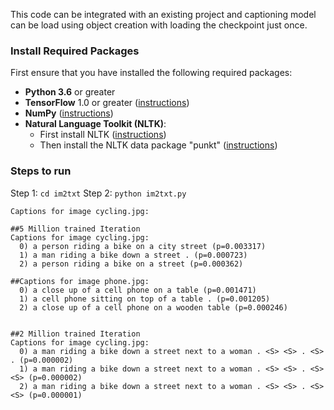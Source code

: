 This code can be integrated with an existing project and captioning model can be
load using object creation with loading the checkpoint just once.


### Install Required Packages
First ensure that you have installed the following required packages:

* **Python 3.6** or greater
* **TensorFlow** 1.0 or greater ([instructions](https://www.tensorflow.org/install/))
* **NumPy** ([instructions](http://www.scipy.org/install.html))
* **Natural Language Toolkit (NLTK)**:
    * First install NLTK ([instructions](http://www.nltk.org/install.html))
    * Then install the NLTK data package "punkt" ([instructions](http://www.nltk.org/data.html))

### Steps to run

Step 1: ``` cd im2txt ```
Step 2: ``` python im2txt.py ``` 
```
Captions for image cycling.jpg:

##5 Million trained Iteration
Captions for image cycling.jpg:
  0) a person riding a bike on a city street (p=0.003317)
  1) a man riding a bike down a street . (p=0.000723)
  2) a person riding a bike on a street (p=0.000362)

##Captions for image phone.jpg:
  0) a close up of a cell phone on a table (p=0.001471)
  1) a cell phone sitting on top of a table . (p=0.001205)
  2) a close up of a cell phone on a wooden table (p=0.000246)


##2 Million trained Iteration
Captions for image cycling.jpg:
  0) a man riding a bike down a street next to a woman . <S> <S> . <S> . (p=0.000002)
  1) a man riding a bike down a street next to a woman . <S> <S> . <S> <S> (p=0.000002)
  2) a man riding a bike down a street next to a woman . <S> <S> . <S> <S> (p=0.000001)
```
